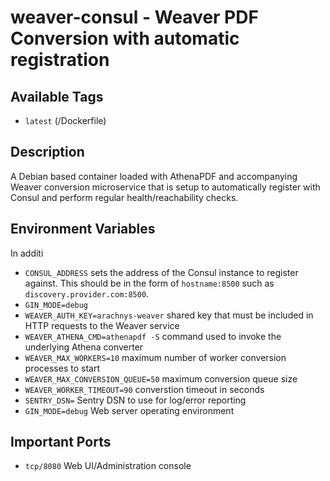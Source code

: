 # weaver-consul - Weaver PDF Conversion with automatic registration

## Available Tags

* ```latest``` (/Dockerfile)

## Description
A Debian based container loaded with AthenaPDF and accompanying Weaver conversion microservice that is setup to automatically register with Consul and perform regular health/reachability checks.

## Environment Variables
In additi

* ```CONSUL_ADDRESS``` sets the address of the Consul instance to register against. This should be in the form of ```hostname:8500``` such as ```discovery.provider.com:8500```. 
* ```GIN_MODE=debug``` 
* ```WEAVER_AUTH_KEY=arachnys-weaver``` shared key that must be included in HTTP requests to the Weaver service
* ```WEAVER_ATHENA_CMD=athenapdf -S``` command used to invoke the underlying Athena converter
* ```WEAVER_MAX_WORKERS=10``` maximum number of worker conversion processes to start
* ```WEAVER_MAX_CONVERSION_QUEUE=50``` maximum conversion queue size
* ```WEAVER_WORKER_TIMEOUT=90``` converstion timeout in seconds
* ```SENTRY_DSN=``` Sentry DSN to use for log/error reporting
* ```GIN_MODE=debug``` Web server operating environment

## Important Ports

* ```tcp/8080``` Web UI/Administration console